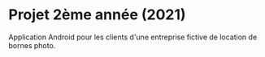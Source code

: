 # Projet 2ème année (2021)
Application Android pour les clients d'une entreprise fictive de location de bornes photo.  
